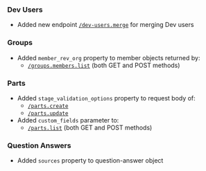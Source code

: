 
### Dev Users
- Added new endpoint [`/dev-users.merge`](/beta/api-reference/dev-users/merge) for merging Dev users

### Groups
- Added `member_rev_org` property to member objects returned by:
  - [`/groups.members.list`](/beta/api-reference/groups/group-members-list-post) (both GET and POST methods)

### Parts
- Added `stage_validation_options` property to request body of:
  - [`/parts.create`](/beta/api-reference/parts/create)
  - [`/parts.update`](/beta/api-reference/parts/update)
- Added `custom_fields` parameter to:
  - [`/parts.list`](/beta/api-reference/parts/list-post) (both GET and POST methods)

### Question Answers
- Added `sources` property to question-answer object
